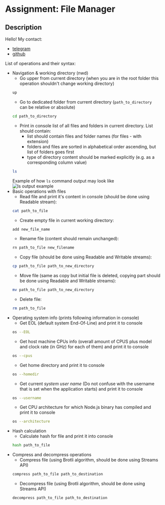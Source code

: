 # Assignment: File Manager

## Description

Hello! My contact:
- [telegram](https://t.me/username118) 
- [github](https://github.com/proff1991)

List of operations and their syntax:
- Navigation & working directory (nwd)
    - Go upper from current directory (when you are in the root folder this operation shouldn't change working directory)  
    ```bash
    up
    ```
    - Go to dedicated folder from current directory (`path_to_directory` can be relative or absolute)
    ```bash
    cd path_to_directory
    ```
    - Print in console list of all files and folders in current directory. List should contain:
        - list should contain files and folder names (for files - with extension)
        - folders and files are sorted in alphabetical order ascending, but list of folders goes first
        - type of directory content should be marked explicitly (e.g. as a corresponding column value)
    ```bash
    ls
    ```
    Example of how `ls` command output may look like  
    ![ls output example](./ls-example.JPG)  
- Basic operations with files
    - Read file and print it's content in console (should be done using Readable stream): 
    ```bash
    cat path_to_file
    ```
    - Create empty file in current working directory: 
    ```bash
    add new_file_name
    ```
    - Rename file (content should remain unchanged): 
    ```bash
    rn path_to_file new_filename
    ```
    - Copy file (should be done using Readable and Writable streams): 
    ```bash
    cp path_to_file path_to_new_directory
    ```
    - Move file (same as copy but initial file is deleted, copying part should be done using Readable and Writable streams): 
    ```bash
    mv path_to_file path_to_new_directory
    ```
    - Delete file: 
    ```bash
    rm path_to_file
    ```
- Operating system info (prints following information in console)
    - Get EOL (default system End-Of-Line) and print it to console  
    ```bash
    os --EOL
    ```
    - Get host machine CPUs info (overall amount of CPUS plus model and clock rate (in GHz) for each of them) and print it to console  
    ```bash
    os --cpus
    ```
    - Get home directory and print it to console  
    ```bash
    os --homedir
    ```
    - Get current *system user name* (Do not confuse with the username that is set when the application starts) and print it to console  
    ```bash
    os --username
    ```
    - Get CPU architecture for which Node.js binary has compiled and print it to console  
    ```bash
    os --architecture
    ```
- Hash calculation  
    - Calculate hash for file and print it into console  
    ```bash
    hash path_to_file
    ```
- Compress and decompress operations  
    - Compress file (using Brotli algorithm, should be done using Streams API)  
    ```bash
    compress path_to_file path_to_destination
    ```
    - Decompress file (using Brotli algorithm, should be done using Streams API)  
    ```bash
    decompress path_to_file path_to_destination
    ```  